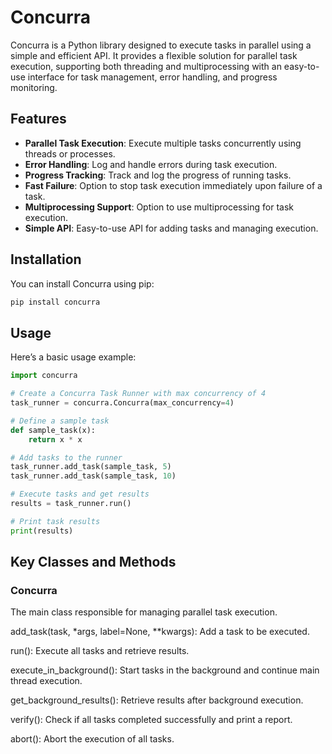 # Concurra

Concurra is a Python library designed to execute tasks in parallel using a simple and efficient API. It provides a flexible solution for parallel task execution, supporting both threading and multiprocessing with an easy-to-use interface for task management, error handling, and progress monitoring.

## Features
- **Parallel Task Execution**: Execute multiple tasks concurrently using threads or processes.
- **Error Handling**: Log and handle errors during task execution.
- **Progress Tracking**: Track and log the progress of running tasks.
- **Fast Failure**: Option to stop task execution immediately upon failure of a task.
- **Multiprocessing Support**: Option to use multiprocessing for task execution.
- **Simple API**: Easy-to-use API for adding tasks and managing execution.

## Installation

You can install Concurra using pip:

```bash
pip install concurra

```

## Usage

Here’s a basic usage example:

```python
import concurra

# Create a Concurra Task Runner with max concurrency of 4
task_runner = concurra.Concurra(max_concurrency=4)

# Define a sample task
def sample_task(x):
    return x * x

# Add tasks to the runner
task_runner.add_task(sample_task, 5)
task_runner.add_task(sample_task, 10)

# Execute tasks and get results
results = task_runner.run()

# Print task results
print(results)


```

## Key Classes and Methods

### Concurra
The main class responsible for managing parallel task execution.

add_task(task, *args, label=None, **kwargs): Add a task to be executed.

run(): Execute all tasks and retrieve results.

execute_in_background(): Start tasks in the background and continue main thread execution.

get_background_results(): Retrieve results after background execution.

verify(): Check if all tasks completed successfully and print a report.

abort(): Abort the execution of all tasks.